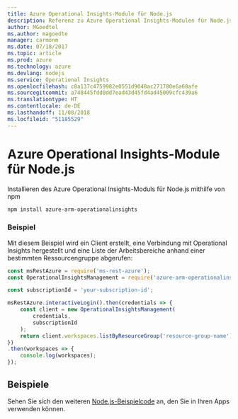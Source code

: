 ```yaml
---
title: Azure Operational Insights-Module für Node.js
description: Referenz zu Azure Operational Insights-Modulen für Node.js
author: MGoedtel
ms.author: magoedte
manager: carmonm
ms.date: 07/18/2017
ms.topic: article
ms.prod: azure
ms.technology: azure
ms.devlang: nodejs
ms.service: Operational Insights
ms.openlocfilehash: c8a137c4759982e0551d9048ac271780e6a68afe
ms.sourcegitcommit: a748445fdd0dd7ead43d45fd4ad45009cfc439a6
ms.translationtype: HT
ms.contentlocale: de-DE
ms.lasthandoff: 11/08/2018
ms.locfileid: "51185529"
---
```

# <a name="azure-operational-insights-modules-for-nodejs"></a>Azure Operational Insights-Module für Node.js

Installieren des Azure Operational Insights-Moduls für Node.js mithilfe von npm

```bash
npm install azure-arm-operationalinsights
```

### <a name="example"></a>Beispiel 

Mit diesem Beispiel wird ein Client erstellt, eine Verbindung mit Operational Insights hergestellt und eine Liste der Arbeitsbereiche anhand einer bestimmten Ressourcengruppe abgerufen:

```javascript
const msRestAzure = require('ms-rest-azure');
const OperationalInsightsManagement = require('azure-arm-operationalinsights');

const subscriptionId = 'your-subscription-id';

msRestAzure.interactiveLogin().then(credentials => {
    const client = new OperationalInsightsManagement(
        credentials,
        subscriptionId
    );
    return client.workspaces.listByResourceGroup('resource-group-name');
})
.then(workspaces => {
    console.log(workspaces);
});
``` 

## <a name="samples"></a>Beispiele

Sehen Sie sich den weiteren [Node.js-Beispielcode](https://azure.microsoft.com/resources/samples/?platform=nodejs) an, den Sie in Ihren Apps verwenden können.
